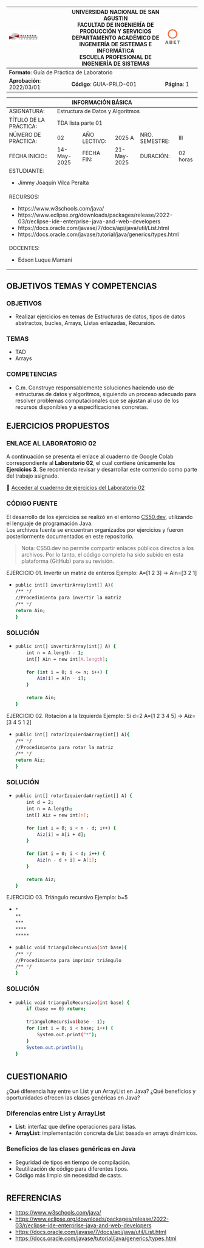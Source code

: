 <div align="center">
<table>
    <theader>
        <tr>
            <td><img src="https://github.com/rescobedoq/pw2/blob/main/epis.png?raw=true" alt="EPIS" style="width:50%; height:auto"/></td>
            <th>
                <span style="font-weight:bold;">UNIVERSIDAD NACIONAL DE SAN AGUSTIN</span><br />
                <span style="font-weight:bold;">FACULTAD DE INGENIERÍA DE PRODUCCIÓN Y SERVICIOS</span><br />
                <span style="font-weight:bold;">DEPARTAMENTO ACADÉMICO DE INGENIERÍA DE SISTEMAS E INFORMÁTICA</span><br />
                <span style="font-weight:bold;">ESCUELA PROFESIONAL DE INGENIERÍA DE SISTEMAS</span>
            </th>
            <td><img src="https://github.com/rescobedoq/pw2/blob/main/abet.png?raw=true" alt="ABET" style="width:50%; height:auto"/></td>
        </tr>
    </theader>
    <tbody>
        <tr><td colspan="3"><span style="font-weight:bold;">Formato</span>: Guía de Práctica de Laboratorio</td></tr>
        <tr><td><span style="font-weight:bold;">Aprobación</span>:  2022/03/01</td><td><span style="font-weight:bold;">Código</span>: GUIA-PRLD-001</td><td><span style="font-weight:bold;">Página</span>: 1</td></tr>
    </tbody>
</table>
</div>


<table>
<theader>
<tr><th colspan="6">INFORMACIÓN BÁSICA</th></tr>
</theader>
<tbody>
<tr><td>ASIGNATURA:</td><td colspan="5">Estructura de Datos y Algoritmos</td></tr>
<tr><td>TÍTULO DE LA PRÁCTICA:</td><td colspan="5">TDA lista parte 01</td></tr>
<tr>
<td>NÚMERO DE PRÁCTICA:</td><td>02</td><td>AÑO LECTIVO:</td><td>2025 A</td><td>NRO. SEMESTRE:</td><td>III</td>
</tr>
<tr>
<td>FECHA INICIO::</td><td>14-May-2025</td><td>FECHA FIN:</td><td>21-May-2025</td><td>DURACIÓN:</td><td>02 horas</td>
</tr>
<tr><td colspan="6">ESTUDIANTE:
<ul>
<li>Jimmy Joaquín Vilca Peralta</li>
</ul>
</td>
</<tr>
<tr><td colspan="6">RECURSOS:
    <ul>
        <li>https://www.w3schools.com/java/</li>
        <li>https://www.eclipse.org/downloads/packages/release/2022-03/r/eclipse-ide-enterprise-java-and-web-developers</li>
        <li>https://docs.oracle.com/javase/7/docs/api/java/util/List.html</li>
        <li>https://docs.oracle.com/javase/tutorial/java/generics/types.html</li>
    </ul>
</td>
</<tr>
<tr><td colspan="6">DOCENTES:
<ul>
<li>Edson Luque Mamani</li>
</ul>
</td>
</<tr>
</tdbody>
</table>


## OBJETIVOS TEMAS Y COMPETENCIAS

### OBJETIVOS

- Realizar ejercicios en temas de Estructuras de datos, tipos de datos abstractos, bucles, Arrays, Listas enlazadas, Recursión.

### TEMAS
- TAD
- Arrays

### COMPETENCIAS

- C.m. Construye responsablemente soluciones haciendo uso de estructuras de datos y algoritmos, siguiendo un proceso adecuado para resolver problemas computacionales que se ajustan al uso de los recursos disponibles y a especificaciones concretas.

## EJERCICIOS PROPUESTOS

### ENLACE AL LABORATORIO 02

A continuación se presenta el enlace al cuaderno de Google Colab correspondiente al **Laboratorio 02**, el cual contiene únicamente los **Ejercicios 3**. Se recomienda revisar y desarrollar este contenido como parte del trabajo asignado.

🔗 [Acceder al cuaderno de ejercicios del Laboratorio 02](https://colab.research.google.com/drive/1It7GUnp6GxjFwvHcAYo--s68-C6UXPdJ?usp=sharing)

### CÓDIGO FUENTE

El desarrollo de los ejercicios se realizó en el entorno [CS50.dev](https://cs50.dev/), utilizando el lenguaje de programación Java.  
Los archivos fuente se encuentran organizados por ejercicios y fueron posteriormente documentados en este repositorio.

> Nota: CS50.dev no permite compartir enlaces públicos directos a los archivos. Por lo tanto, el código completo ha sido subido en esta plataforma (GitHub) para su revisión.


EJERCICIO 01. Invertir un matriz de enteros
Ejemplo:
A=[1 2 3] -> Ain=[3 2 1]
- ```sh
  public int[] invertirArray(int[] A){
  /** */
  //Procedimiento para invertir la matriz
  /** */
  return Ain;
  }
  ```
### SOLUCIÓN
- ```sh
  public int[] invertirArray(int[] A) {
      int n = A.length - 1;
      int[] Ain = new int[A.length];
  
      for (int i = 0; i <= n; i++) {
          Ain[i] = A[n - i];
      }
  
      return Ain;
  }
  ```

EJERCICIO 02. Rotación a la Izquierda
Ejemplo:
Si d=2
A=[1 2 3 4 5] -> Aiz=[3 4 5 1 2]
- ```sh
  public int[] rotarIzquierdaArray(int[] A){
  /** */
  //Procedimiento para rotar la matriz
  /** */
  return Aiz;
  }
  ```
### SOLUCIÓN
- ```sh
  public int[] rotarIzquierdaArray(int[] A) {
      int d = 2;
      int n = A.length;
      int[] Aiz = new int[n];
  
      for (int i = 0; i < n - d; i++) {
          Aiz[i] = A[i + d];
      }
  
      for (int i = 0; i < d; i++) {
          Aiz[n - d + i] = A[i];
      }
  
      return Aiz;
  }
  ```

EJERCICIO 03. Triángulo recursivo
Ejemplo:
b=5
- ```sh
  *
  **
  ***
  ****
  *****
  ```
- ```sh
  public void trianguloRecursivo(int base){
  /** */
  //Procedimiento para imprimir triángulo
  /** */
  }
  ```
### SOLUCIÓN
- ```sh
  public void trianguloRecursivo(int base) {
      if (base == 0) return;
  
      trianguloRecursivo(base - 1);
      for (int i = 0; i < base; i++) {
          System.out.print("*");
      }
      System.out.println();
  }
  ```

#

## CUESTIONARIO
¿Qué diferencia hay entre un List y un ArrayList en Java? ¿Qué beneficios y oportunidades ofrecen las clases genéricas en Java?
### Diferencias entre List y ArrayList
- **List**: interfaz que define operaciones para listas.
- **ArrayList**: implementación concreta de List basada en arrays dinámicos.

### Beneficios de las clases genéricas en Java
- Seguridad de tipos en tiempo de compilación.
- Reutilización de código para diferentes tipos.
- Código más limpio sin necesidad de casts.

#

## REFERENCIAS
- https://www.w3schools.com/java/
- https://www.eclipse.org/downloads/packages/release/2022-03/r/eclipse-ide-enterprise-java-and-web-developers
- https://docs.oracle.com/javase/7/docs/api/java/util/List.html
- https://docs.oracle.com/javase/tutorial/java/generics/types.html
